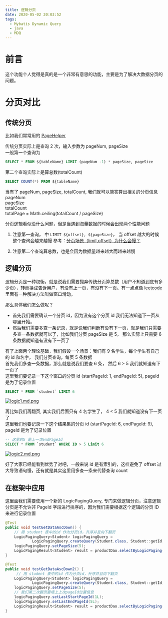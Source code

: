```yaml
---
title: 逻辑分页
date: 2020-05-02 20:03:52
tags:
  - Mybatis Dynamic Query
  - java
  - MDQ
---
```


# 前言

这个功能个人觉得是真的是一个非常有意思的功能，主要是为了解决大数据分页的问题。

# 分页对比

## 传统分页

比如我们常常用的 [PageHelper](https://github.com/pagehelper/Mybatis-PageHelper)

传统分页实际上是查询 2 次，输入参数为 pageNum, pageSize  
一般第一个查询为

```sql
SELECT * FROM ${tableName} LIMIT (pageNum -1) * pageSize, pageSize
```

第二个查询实际上是算总数(totalCount)

```sql
SELECT COUNT(*) FROM ${tableName}
```

当有了 pageNum, pageSize, totalCount, 我们就可以简答算出相关的分页信息  
pageNum  
pageSize  
totalCount  
totalPage = Math.ceiling(totalCount / pageSize)

分页逻辑看似没什么问题，但是当遇到海量数据的时候会出现两个性能问题

1. 注意第一查询， 中 `LIMIT ${offset}, ${pageSize}`， 当 offset 越大的时候整个查询会越来越慢 参考：[分页场景（limit,offset）为什么会慢？](https://blog.csdn.net/fengzongfu/article/details/103191867)

2. 注意第二个查询算总数，也是会因为数据量越来越大而越来越慢

## 逻辑分页

逻辑分页是一种权衡，就是说我们需要抛弃传统分页算总数（用户不知道到底有多少页），转而换成告诉用户，有没有上一页，有没有下一页。有一点点像 leetcode 里面有一种解决方法叫做窗口滑动。

那么具体我们怎么做呢？

- 首先我们需要确认一个分页 id，因为没有这个分页 id 我们无法知道下一页从哪里开始。
- 然后我们需要多查一条记录，就是说我们判断有没有下一页，就是我们只需要多查一条数据就可以了，比如我们分页 pageSize 是 5， 那么实际上只需要 6 条数据就知道有没有下一页了

有了上面两个理论基础，我们假设一个场景：我们有 9 名学生，每个学生有自己的 id 和名字， 我们分页查询，每页 5 条数据  
首先我们多查一条数据，那么就是说我们要查 6 条， 然后 6 > 5 我们就知道有下一页了  
这里我们要记录一下这个窗口的分页 id (startPageId: 1, endPageId: 5), pageId 是为了记录位置

```sql
SELECT * FROM `student` LIMIT 6
```

[![logic1.md.png](https://wx1.sbimg.cn/2020/05/02/logic1.md.png)](https://sbimg.cn/image/moNYY)

再比如我们再翻页, 其实我们后面只有 4 名学生了， 4 < 5 我们就知道没有下一页了  
这里我们也要记录一下这个结果集的分页 id (startPageId: 6, endPageId: 9), pageId 是为了记录位置

```sql
-- 这里的5 是上一次endPageId
SELECT * FROM `student` WHERE ID > 5 Limit 6
```

[![logic2.md.png](https://wx1.sbimg.cn/2020/05/02/logic2.md.png)](https://sbimg.cn/image/moHYo)

好了大家已经能看到优势了对吧，一般来说 id 是有索引的，这样避免了 offset 过大导致语句慢，还有就是其实这里用多查一条来代替查询 count

## 在框架中应用

这里面我们需要使用一个新的 LogicPagingQuery, 专门来做逻辑分页，注意逻辑分页是不允许非 PageId 字段进行排序的，因为我们需要根据这个逻辑的分页 ID 来进行记录位置

```java
@Test
public void testGetDataAscDown() {
    // 用 student 表中的id 作为分页id，升序并且向下翻页
    LogicPagingQuery<Student> logicPagingQuery =
            LogicPagingQuery.createQuery(Student.class, Student::getId, SortDirection.ASC, UpDown.DOWN);
    logicPagingQuery.setPageSize(5);
    LogicPagingResult<Student> result = productDao.selectByLogicPaging(logicPagingQuery);
}

@Test
public void testGetDataAscDown2() {
     // 用 student 表中的id 作为分页id，升序并且向下翻页
    LogicPagingQuery<Student> logicPagingQuery =
            LogicPagingQuery.createQuery(Student.class, Student::getId, SortDirection.ASC, UpDown.DOWN);
    logicPagingQuery.setPageSize(5);
    // 我们第二次翻页要填上上次pageId位置信息
    logicPagingQuery.setLastStartPageId(1L);
    logicPagingQuery.setLastEndPageId(5L);
    LogicPagingResult<Student> result = productDao.selectByLogicPaging(logicPagingQuery);
}
```
